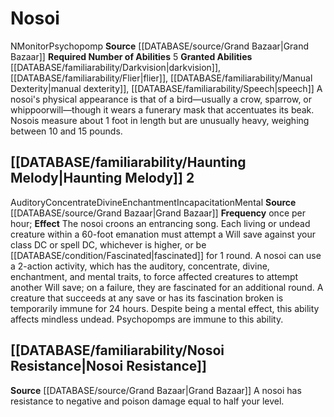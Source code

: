 ﻿---
id: '11'
name: Nosoi
rus_type_level: null
source: '[[DATABASE/source/Grand Bazaar|Grand Bazaar]]'
trait: null

---
# Nosoi

<span class="trait-alignment item-trait">N</span><span class="item-trait">Monitor</span><span class="item-trait">Psychopomp</span>
**Source** [[DATABASE/source/Grand Bazaar|Grand Bazaar]]
**Required Number of Abilities** 5
**Granted Abilities** [[DATABASE/familiarability/Darkvision|darkvision]], [[DATABASE/familiarability/Flier|flier]], [[DATABASE/familiarability/Manual Dexterity|manual dexterity]], [[DATABASE/familiarability/Speech|speech]]
A nosoi's physical appearance is that of a bird—usually a crow, sparrow, or whippoorwill—though it wears a funerary mask that accentuates its beak. Nosois measure about 1 foot in length but are unusually heavy, weighing between 10 and 15 pounds.

## [[DATABASE/familiarability/Haunting Melody|Haunting Melody]] <span class="action-icon">2</span>

<span class="item-trait">Auditory</span><span class="item-trait">Concentrate</span><span class="item-trait">Divine</span><span class="item-trait">Enchantment</span><span class="item-trait">Incapacitation</span><span class="item-trait">Mental</span>
**Source** [[DATABASE/source/Grand Bazaar|Grand Bazaar]]
**Frequency** once per hour; **Effect** The nosoi croons an entrancing song. Each living or undead creature within a 60-foot emanation must attempt a Will save against your class DC or spell DC, whichever is higher, or be [[DATABASE/condition/Fascinated|fascinated]] for 1 round. A nosoi can use a 2-action activity, which has the auditory, concentrate, divine, enchantment, and mental traits, to force affected creatures to attempt another Will save; on a failure, they are fascinated for an additional round. A creature that succeeds at any save or has its fascination broken is temporarily immune for 24 hours. Despite being a mental effect, this ability affects mindless undead. Psychopomps are immune to this ability.

## [[DATABASE/familiarability/Nosoi Resistance|Nosoi Resistance]]

**Source** [[DATABASE/source/Grand Bazaar|Grand Bazaar]]
A nosoi has resistance to negative and poison damage equal to half your level.